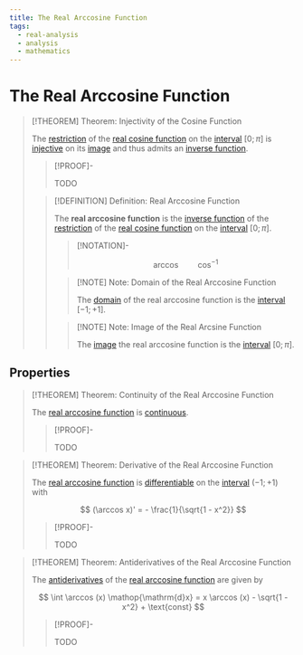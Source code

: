 ```yaml
---
title: The Real Arccosine Function
tags:
  - real-analysis
  - analysis
  - mathematics
---
```


# The Real Arccosine Function

>[!THEOREM] Theorem: Injectivity of the Cosine Function
>
>The [restriction](../../../../../Functions/Functions.md) of the [real cosine function](Real%20Cosine%20Function.md) on the [interval](../../../../../../../Set%20Theory/Ordering/Intervals.md) $[0;\pi]$ is [injective](../../../../../Functions/Injections,%20Surjections%20and%20Bijections.md) on its [image](../../../../../Functions/Functions.md) and thus admits an [inverse function](../../../../../Functions/Injections,%20Surjections%20and%20Bijections.md).
>
>>[!PROOF]-
>>
>>TODO
>>
>
>>[!DEFINITION] Definition: Real Arccosine Function
>>
>>The **real arccosine function** is the [inverse function](../../../../../Functions/Injections,%20Surjections%20and%20Bijections.md) of the [restriction](../../../../../Functions/Functions.md) of the [real cosine function](Real%20Cosine%20Function.md) on the [interval](../../../../../../../Set%20Theory/Ordering/Intervals.md) $[0;\pi]$.
>>
>>>[!NOTATION]-
>>>
>>>$$
>>>\arccos \qquad \cos^{-1}
>>>$$
>>>
>>
>>>[!NOTE] Note: Domain of the Real Arccosine Function
>>>
>>>The [domain](../../../../../Functions/Functions.md) of the real arccosine function is the [interval](../../../../../../../Set%20Theory/Ordering/Intervals.md) $[-1; +1]$.
>>>
>>
>>>[!NOTE] Note: Image of the Real Arcsine Function
>>>
>>>The [image](../../../../../Functions/Functions.md) the real arccosine function is the [interval](../../../../../../../Set%20Theory/Ordering/Intervals.md) $[0; \pi]$.
>>>
>>
>

## Properties

>[!THEOREM] Theorem: Continuity of the Real Arccosine Function
>
>The [real arccosine function](Real%20Arccosine%20Function.md) is [continuous](../Continuity.md).
>
>>[!PROOF]-
>>
>>TODO
>>
>

>[!THEOREM] Theorem: Derivative of the Real Arccosine Function
>
>The [real arccosine function](Real%20Arccosine%20Function.md) is [differentiable](../Differentiability.md) on the [interval](../../../../../../../Set%20Theory/Ordering/Intervals.md) $(-1;+1)$ with
>
>$$
>(\arccos x)' = - \frac{1}{\sqrt{1 - x^2}}
>$$
>
>>[!PROOF]-
>>
>>TODO
>>
>

>[!THEOREM] Theorem: Antiderivatives of the Real Arccosine Function
>
>The [antiderivatives](../Integration/Antiderivatives.md) of the [real arccosine function](Real%20Arccosine%20Function.md) are given by
>
>$$
>\int \arccos (x) \mathop{\mathrm{d}x} = x \arccos (x) - \sqrt{1 - x^2} + \text{const}
>$$
>
>>[!PROOF]-
>>
>>TODO
>>
>